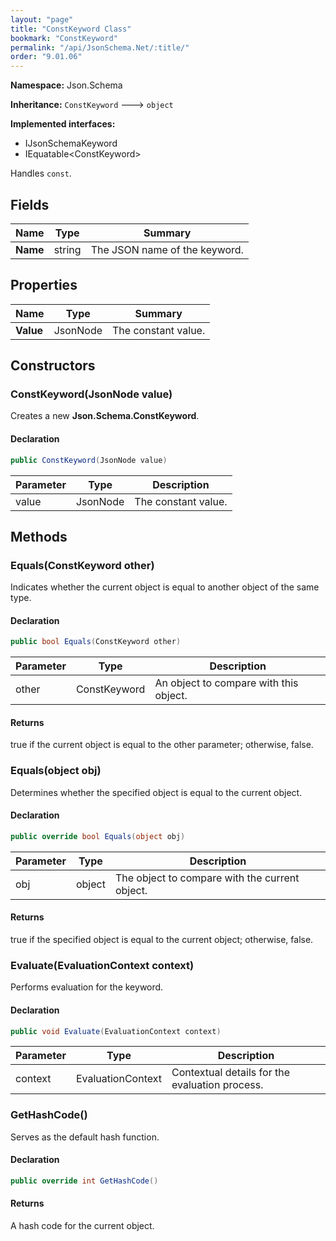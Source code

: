```yaml
---
layout: "page"
title: "ConstKeyword Class"
bookmark: "ConstKeyword"
permalink: "/api/JsonSchema.Net/:title/"
order: "9.01.06"
---
```

**Namespace:** Json.Schema

**Inheritance:**
`ConstKeyword`
 🡒 
`object`

**Implemented interfaces:**

- IJsonSchemaKeyword
- IEquatable\<ConstKeyword\>

Handles `const`.

## Fields

| Name | Type | Summary |
|---|---|---|
| **Name** | string | The JSON name of the keyword. |
## Properties

| Name | Type | Summary |
|---|---|---|
| **Value** | JsonNode | The constant value. |
## Constructors

### ConstKeyword(JsonNode value)

Creates a new **Json.Schema.ConstKeyword**.

#### Declaration

```c#
public ConstKeyword(JsonNode value)
```
| Parameter | Type | Description |
|---|---|---|
| value | JsonNode | The constant value. |

## Methods

### Equals(ConstKeyword other)

Indicates whether the current object is equal to another object of the same type.

#### Declaration

```c#
public bool Equals(ConstKeyword other)
```
| Parameter | Type | Description |
|---|---|---|
| other | ConstKeyword | An object to compare with this object. |

#### Returns

true if the current object is equal to the <paramref name="other">other</paramref> parameter; otherwise, false.

### Equals(object obj)

Determines whether the specified object is equal to the current object.

#### Declaration

```c#
public override bool Equals(object obj)
```
| Parameter | Type | Description |
|---|---|---|
| obj | object | The object to compare with the current object. |

#### Returns

true if the specified object  is equal to the current object; otherwise, false.

### Evaluate(EvaluationContext context)

Performs evaluation for the keyword.

#### Declaration

```c#
public void Evaluate(EvaluationContext context)
```
| Parameter | Type | Description |
|---|---|---|
| context | EvaluationContext | Contextual details for the evaluation process. |

### GetHashCode()

Serves as the default hash function.

#### Declaration

```c#
public override int GetHashCode()
```

#### Returns

A hash code for the current object.

